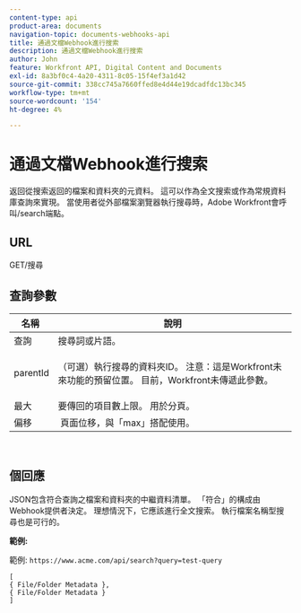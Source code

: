 ```yaml
---
content-type: api
product-area: documents
navigation-topic: documents-webhooks-api
title: 通過文檔Webhook進行搜索
description: 通過文檔Webhook進行搜索
author: John
feature: Workfront API, Digital Content and Documents
exl-id: 8a3bf0c4-4a20-4311-8c05-15f4ef3a1d42
source-git-commit: 338cc745a7660ffed8e4d44e19dcadfdc13bc345
workflow-type: tm+mt
source-wordcount: '154'
ht-degree: 4%

---
```


# 通過文檔Webhook進行搜索

返回從搜索返回的檔案和資料夾的元資料。 這可以作為全文搜索或作為常規資料庫查詢來實現。 當使用者從外部檔案瀏覽器執行搜尋時，Adobe Workfront會呼叫/search端點。

## URL

GET/搜尋

## 查詢參數

<table style="table-layout:auto"> 
 <col> 
 <col> 
 <thead> 
  <tr> 
   <th>名稱 </th> 
   <th>說明</th> 
  </tr> 
 </thead> 
 <tbody> 
  <tr> 
   <td>查詢</td> 
   <td>搜尋詞或片語。</td> 
  </tr> 
  <tr> 
   <td>parentId</td> 
   <td> <p>（可選）執行搜尋的資料夾ID。 注意：這是Workfront未來功能的預留位置。 目前，Workfront未傳遞此參數。 </p> </td> 
  </tr> 
  <tr> 
   <td>最大</td> 
   <td>要傳回的項目數上限。 用於分頁。</td> 
  </tr> 
  <tr> 
   <td>偏移</td> 
   <td> 頁面位移，與「max」搭配使用。</td> 
  </tr> 
 </tbody> 
</table>

 

## 個回應

JSON包含符合查詢之檔案和資料夾的中繼資料清單。 「符合」的構成由Webhook提供者決定。 理想情況下，它應該進行全文搜索。 執行檔案名稱型搜尋也是可行的。

**範例:**

範例:  `https://www.acme.com/api/search?query=test-query`

```
[ 
{ File/Folder Metadata },
{ File/Folder Metadata } 
]
```
